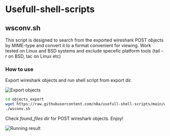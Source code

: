 # Usefull-shell-scripts

## wsconv.sh
This script is designed to search from the exported wireshark POST objects by MIME-type and convert it to a format convenient for viewing.
Work tested on Linux and BSD systems and exclude specefic platform tools (tail -r on BSD, tac on Linux etc)

### How to use
Export wireshark objects and run shell script from export dir. 

![Export objects](https://i.imgur.com/gXULdCc.png)

```sh
cd objects_export
wget https://raw.githubusercontent.com/n0a/usefull-shell-scripts/main/wsconv.sh && chmod +x wsconv.sh
./wsconv.sh
```
Check *found_files* dir for POST wireshark objects. Enjoy!

![Running result](https://i.imgur.com/DZd8PFR.png)
